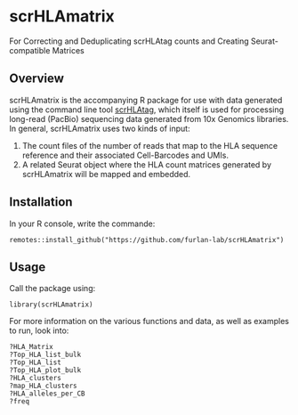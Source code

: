 # scrHLAmatrix
For Correcting and Deduplicating scrHLAtag counts and Creating Seurat-compatible Matrices

## Overview
scrHLAmatrix is the accompanying R package for use with data generated using the command line tool [scrHLAtag](https://github.com/furlan-lab/scrHLAtag), which itself is used for processing long-read (PacBio) sequencing data generated from 10x Genomics libraries. In general, scrHLAmatrix uses two kinds of input:
1. The count files of the number of reads that map to the HLA sequence reference and their associated Cell-Barcodes and UMIs. 
2. A related Seurat object where the HLA count matrices generated by scrHLAmatrix will be mapped and embedded. 

## Installation 
In your R console, write the commande:
```
remotes::install_github("https://github.com/furlan-lab/scrHLAmatrix")
```

## Usage
Call the package using:
```
library(scrHLAmatrix)
```
For more information on the various functions and data, as well as examples to run, look into:
```
?HLA_Matrix
?Top_HLA_list_bulk
?Top_HLA_list
?Top_HLA_plot_bulk
?HLA_clusters
?map_HLA_clusters
?HLA_alleles_per_CB
?freq
```
